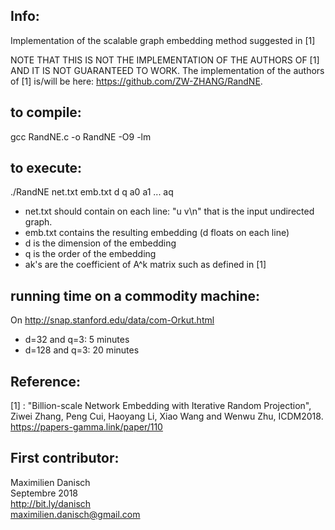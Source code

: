 
## Info:
Implementation of the scalable graph embedding method suggested in [1]

NOTE THAT THIS IS NOT THE IMPLEMENTATION OF THE AUTHORS OF [1]  AND IT IS NOT GUARANTEED TO WORK.
The implementation of the authors of [1] is/will be here: https://github.com/ZW-ZHANG/RandNE.

## to compile:

gcc RandNE.c -o RandNE -O9 -lm

## to execute:

./RandNE net.txt emb.txt d q a0 a1 ... aq
- net.txt should contain on each line: "u v\n" that is the input undirected graph.
- emb.txt contains the resulting embedding (d floats on each line)
- d is the dimension of the embedding
- q is the order of the embedding
- ak's are the coefficient of A^k matrix such as defined in [1]

## running time on a commodity machine:

On http://snap.stanford.edu/data/com-Orkut.html
- d=32 and q=3: 5 minutes
- d=128 and q=3: 20 minutes


## Reference:
[1] : "Billion-scale Network Embedding with Iterative Random Projection", Ziwei Zhang, Peng Cui, Haoyang Li, Xiao Wang and Wenwu Zhu, ICDM2018. https://papers-gamma.link/paper/110

## First contributor:
Maximilien Danisch  
Septembre 2018  
http://bit.ly/danisch  
maximilien.danisch@gmail.com


